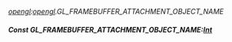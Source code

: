 _[opengl](../../modules/opengl/opengl-module.md):[opengl](../../modules/opengl/opengl-module.md).GL\_FRAMEBUFFER\_ATTACHMENT\_OBJECT\_NAME_
##### Const GL\_FRAMEBUFFER\_ATTACHMENT\_OBJECT\_NAME:[Int](../../modules/wonkey/wonkey-types-int.md)
